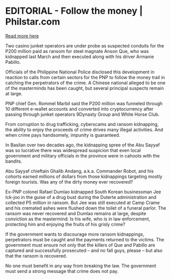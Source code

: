 # EDITORIAL - Follow the money | Philstar.com

[Read more here](https://www.philstar.com/opinion/2025/05/07/2441118/editorial-follow-money)

Two casino junket operators are under probe as suspected conduits for the P200 million paid as ransom for steel magnate Anson Que, who was kidnapped last March and then executed along with his driver Armanie Pabillo.

Officials of the Philippine National Police disclosed this development in reaction to calls from certain sectors for the PNP to follow the money trail in catching the perpetrators of the crime. A Chinese national alleged to be one of the masterminds has been caught, but several principal suspects remain at large.

PNP chief Gen. Rommel Marbil said the P200 million was funneled through 10 different e-wallet accounts and converted into cryptocurrency after passing through junket operators 9Dynasty Group and White Horse Club.

From corruption to drug trafficking, cyberscams and ransom kidnapping, the ability to enjoy the proceeds of crime drives many illegal activities. And when crime pays handsomely, impunity is guaranteed.

In Basilan over two decades ago, the kidnapping spree of the Abu Sayyaf was so lucrative there was widespread suspicion that even local government and military officials in the province were in cahoots with the bandits.

Abu Sayyaf chieftain Ghalib Andang, a.k.a. Commander Robot, and his cohorts earned millions of dollars from those kidnappings targeting mostly foreign tourists. Was any of the dirty money ever recovered?

Ex-PNP colonel Rafael Dumlao kidnapped South Korean businessman Jee Ick-joo in the guise of a drug bust during the Duterte administration and collected P5 million in ransom. But Jee was still executed at Camp Crame and his cremated ashes were flushed down the toilet of a funeral parlor. The ransom was never recovered and Dumlao remains at large, despite conviction as the mastermind. Is his wife, who is in law enforcement, protecting him and enjoying the fruits of his grisly crime?

If the government wants to discourage more ransom kidnappings, perpetrators must be caught and the payments returned to the victims. The government must ensure not only that the killers of Que and Pabillo are captured and successfully prosecuted – and no fall guys, please – but also that the ransom is recovered.

No one must benefit in any way from breaking the law. The government must send a strong message that crime does not pay.